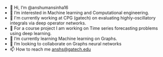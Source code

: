 - 👋 Hi, I’m @anshumansinha16
- 👀 I’m interested in Machine learning and Computational engineering.
- 🌱 I'm currently working at CPG (gatech) on evaluating highly-oscillatory integrals via deep operator networks.
- 🌱 For a course project I am working on Time series forecasting problems using deep learning.
- 🌱 I’m currently learning Machine learning on Graphs. 
- 💞️ I’m looking to collaborate on Graphs neural networks
- 📫 How to reach me anshs@gatech.edu


<!---
anshumansinha16/anshumansinha16 is a ✨ special ✨ repository because its `README.md` (this file) appears on your GitHub profile.
You can click the Preview link to take a look at your changes.
--->
